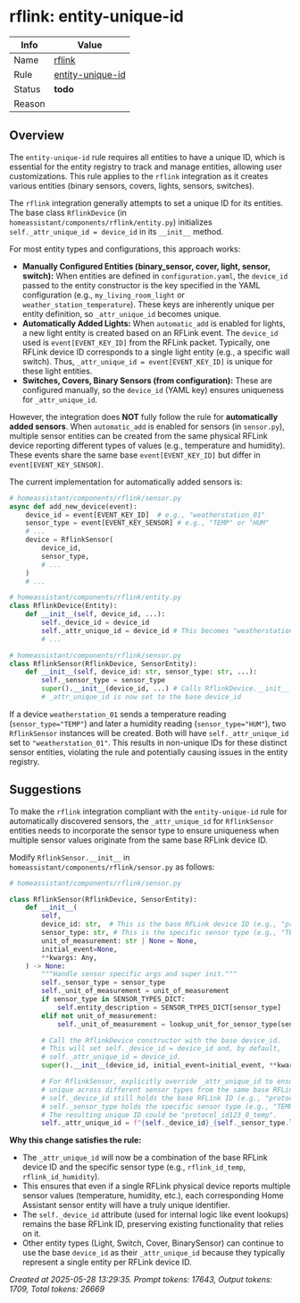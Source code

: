# rflink: entity-unique-id

| Info   | Value                                                                    |
|--------|--------------------------------------------------------------------------|
| Name   | [rflink](https://www.home-assistant.io/integrations/rflink/) |
| Rule   | [entity-unique-id](https://developers.home-assistant.io/docs/core/integration-quality-scale/rules/entity-unique-id)                                                     |
| Status | **todo**                                                                 |
| Reason |                                                                          |

## Overview

The `entity-unique-id` rule requires all entities to have a unique ID, which is essential for the entity registry to track and manage entities, allowing user customizations. This rule applies to the `rflink` integration as it creates various entities (binary sensors, covers, lights, sensors, switches).

The `rflink` integration generally attempts to set a unique ID for its entities. The base class `RflinkDevice` (in `homeassistant/components/rflink/entity.py`) initializes `self._attr_unique_id = device_id` in its `__init__` method.

For most entity types and configurations, this approach works:
*   **Manually Configured Entities (binary_sensor, cover, light, sensor, switch):** When entities are defined in `configuration.yaml`, the `device_id` passed to the entity constructor is the key specified in the YAML configuration (e.g., `my_living_room_light` or `weather_station_temperature`). These keys are inherently unique per entity definition, so `_attr_unique_id` becomes unique.
*   **Automatically Added Lights:** When `automatic_add` is enabled for lights, a new light entity is created based on an RFLink event. The `device_id` used is `event[EVENT_KEY_ID]` from the RFLink packet. Typically, one RFLink device ID corresponds to a single light entity (e.g., a specific wall switch). Thus, `_attr_unique_id = event[EVENT_KEY_ID]` is unique for these light entities.
*   **Switches, Covers, Binary Sensors (from configuration):** These are configured manually, so the `device_id` (YAML key) ensures uniqueness for `_attr_unique_id`.

However, the integration does **NOT** fully follow the rule for **automatically added sensors**.
When `automatic_add` is enabled for sensors (in `sensor.py`), multiple sensor entities can be created from the same physical RFLink device reporting different types of values (e.g., temperature and humidity). These events share the same base `event[EVENT_KEY_ID]` but differ in `event[EVENT_KEY_SENSOR]`.

The current implementation for automatically added sensors is:
```python
# homeassistant/components/rflink/sensor.py
async def add_new_device(event):
    device_id = event[EVENT_KEY_ID]  # e.g., "weatherstation_01"
    sensor_type = event[EVENT_KEY_SENSOR] # e.g., "TEMP" or "HUM"
    # ...
    device = RflinkSensor(
        device_id,
        sensor_type,
        # ...
    )
    # ...

# homeassistant/components/rflink/entity.py
class RflinkDevice(Entity):
    def __init__(self, device_id, ...):
        self._device_id = device_id
        self._attr_unique_id = device_id # This becomes "weatherstation_01"
        # ...

# homeassistant/components/rflink/sensor.py
class RflinkSensor(RflinkDevice, SensorEntity):
    def __init__(self, device_id: str, sensor_type: str, ...):
        self._sensor_type = sensor_type
        super().__init__(device_id, ...) # Calls RflinkDevice.__init__
        # _attr_unique_id is now set to the base device_id
```
If a device `weatherstation_01` sends a temperature reading (`sensor_type="TEMP"`) and later a humidity reading (`sensor_type="HUM"`), two `RflinkSensor` instances will be created. Both will have `self._attr_unique_id` set to `"weatherstation_01"`. This results in non-unique IDs for these distinct sensor entities, violating the rule and potentially causing issues in the entity registry.

## Suggestions

To make the `rflink` integration compliant with the `entity-unique-id` rule for automatically discovered sensors, the `_attr_unique_id` for `RflinkSensor` entities needs to incorporate the sensor type to ensure uniqueness when multiple sensor values originate from the same base RFLink device ID.

Modify `RflinkSensor.__init__` in `homeassistant/components/rflink/sensor.py` as follows:

```python
# homeassistant/components/rflink/sensor.py

class RflinkSensor(RflinkDevice, SensorEntity):
    def __init__(
        self,
        device_id: str,  # This is the base RFLink device ID (e.g., "protocol_id123_0")
        sensor_type: str, # This is the specific sensor type (e.g., "TEMP", "HUMIDITY")
        unit_of_measurement: str | None = None,
        initial_event=None,
        **kwargs: Any,
    ) -> None:
        """Handle sensor specific args and super init."""
        self._sensor_type = sensor_type
        self._unit_of_measurement = unit_of_measurement
        if sensor_type in SENSOR_TYPES_DICT:
            self.entity_description = SENSOR_TYPES_DICT[sensor_type]
        elif not unit_of_measurement:
            self._unit_of_measurement = lookup_unit_for_sensor_type(sensor_type)

        # Call the RflinkDevice constructor with the base device_id.
        # This will set self._device_id = device_id and, by default,
        # self._attr_unique_id = device_id.
        super().__init__(device_id, initial_event=initial_event, **kwargs)

        # For RflinkSensor, explicitly override _attr_unique_id to ensure it's
        # unique across different sensor types from the same base RFLink device.
        # self._device_id still holds the base RFLink ID (e.g., "protocol_id123_0").
        # self._sensor_type holds the specific sensor type (e.g., "TEMP").
        # The resulting unique ID could be "protocol_id123_0_temp".
        self._attr_unique_id = f"{self._device_id}_{self._sensor_type.lower()}"
```

**Why this change satisfies the rule:**
*   The `_attr_unique_id` will now be a combination of the base RFLink device ID and the specific sensor type (e.g., `rflink_id_temp`, `rflink_id_humidity`).
*   This ensures that even if a single RFLink physical device reports multiple sensor values (temperature, humidity, etc.), each corresponding Home Assistant sensor entity will have a truly unique identifier.
*   The `self._device_id` attribute (used for internal logic like event lookups) remains the base RFLink ID, preserving existing functionality that relies on it.
*   Other entity types (Light, Switch, Cover, BinarySensor) can continue to use the base `device_id` as their `_attr_unique_id` because they typically represent a single entity per RFLink device ID.

_Created at 2025-05-28 13:29:35. Prompt tokens: 17643, Output tokens: 1709, Total tokens: 26669_
